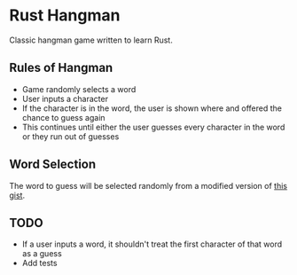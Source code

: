 Rust Hangman
============

Classic hangman game written to learn Rust.

Rules of Hangman
----------------

 - Game randomly selects a word
 - User inputs a character
 - If the character is in the word, the user is shown where and offered the chance to guess again
 - This continues until either the user guesses every character in the word or they run out of guesses

Word Selection
--------------

The word to guess will be selected randomly from a modified version of [this gist](https://gist.github.com/deekayen/4148741).

TODO
----

 - If a user inputs a word, it shouldn't treat the first character of that word as a guess
 - Add tests
